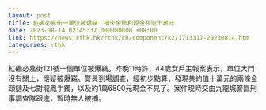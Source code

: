 ```yaml
---
layout: post
title: 紅磡必嘉街一單位被爆竊　損失金飾和現金共逾十萬元
date: 2023-08-14 02:45:37.000000000 +08:00
link: https://news.rthk.hk/rthk/ch/component/k2/1713317-20230814.htm
categories: rthk
---
```


紅磡必嘉街121號一個單位被爆竊。昨晚11時許，44歲女戶主報案表示，單位大門沒有關上，懷疑被爆竊。警員到場調查，經初步點算，發現共約值十萬元的兩條金頸鏈及七對龍鳳手鐲，以及約1萬6800元現金不見了。案件現時交由九龍城警區刑事調查隊跟進，暫時無人被捕。
